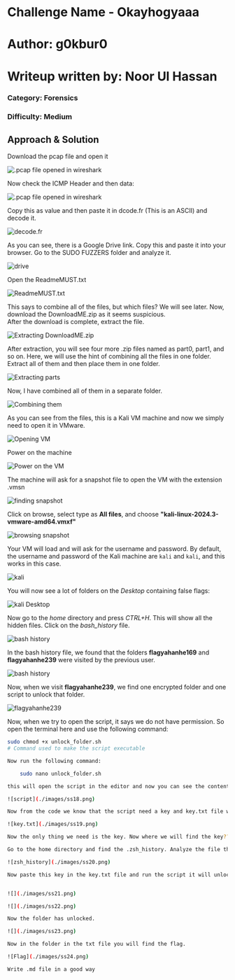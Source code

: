 # Challenge Name - Okayhogyaaa
# Author: g0kbur0 
# Writeup written by: Noor Ul Hassan
### Category: Forensics
### Difficulty: Medium

## Approach & Solution
Download the pcap file and open it  

![.pcap file opened in wireshark](./images/ss1.png)  

Now check the ICMP Header and then data:  

![.pcap file opened in wireshark](./images/ss2.png)  

Copy this as value and then paste it in dcode.fr (This is an ASCII) and decode it.  

![decode.fr](./images/ss3.png)  

As you can see, there is a Google Drive link. Copy this and paste it into your browser. Go to the SUDO FUZZERS folder and analyze it.  

![drive](./images/ss4.png)  

Open the ReadmeMUST.txt  

![ReadmeMUST.txt](./images/ss5.png)  

This says to combine all of the files, but which files? We will see later. Now, download the DownloadME.zip as it seems suspicious.  
After the download is complete, extract the file.  

![Extracting DownloadME.zip](./images/ss6.png)  

After extraction, you will see four more .zip files named as part0, part1, and so on. Here, we will use the hint of combining all the files in one folder. Extract all of them and then place them in one folder.  

![Extracting parts](./images/ss7.png)  

Now, I have combined all of them in a separate folder.  

![Combining them](./images/ss8.png)  

As you can see from the files, this is a Kali VM machine and now we simply need to open it in VMware.  

![Opening VM](./images/ss9.png)  

Power on the machine  

![Power on the VM](./images/ss10.png)  

The machine will ask for a snapshot file to open the VM with the extension .vmsn  

![finding snapshot](./images/ss11.png)  

Click on browse, select type as **All files**, and choose **"kali-linux-2024.3-vmware-amd64.vmxf"**  

![browsing snapshot](./images/ss12.png)  

Your VM will load and will ask for the username and password. By default, the username and password of the Kali machine are `kali` and `kali`, and this works in this case.  

![kali](./images/ss13.png)  

You will now see a lot of folders on the *Desktop* containing false flags:  

![kali Desktop](./images/ss14.png)  

Now go to the *home* directory and press *CTRL+H*. This will show all the hidden files. Click on the *bash_history* file.  

![bash history](./images/ss15.png)  

In the bash history file, we found that the folders **flagyahanhe169** and **flagyahanhe239** were visited by the previous user.  

![bash history](./images/ss16.png)  

Now, when we visit **flagyahanhe239**, we find one encrypted folder and one script to unlock that folder.  

![flagyahanhe239](./images/ss17.png)  

Now, when we try to open the script, it says we do not have permission. So open the terminal here and use the following command:  

```bash
sudo chmod +x unlock_folder.sh
# Command used to make the script executable

Now run the following command:

    sudo nano unlock_folder.sh

this will open the script in the editor and now you can see the content of the file:

![script](./images/ss18.png)  

Now from the code we know that the script need a key and key.txt file which contains the key in the same directory as the script. So we wil create the key.txt file

![key.txt](./images/ss19.png)

Now the only thing we need is the key. Now where we will find the key?? Now there are two ways one is in the kali system and other is in the google drive form where we downloaded the kali machine. I will go with 1st one but will also tell you about the 2nd one.

Go to the home directory and find the .zsh_history. Analyze the file there you will find the cr7.jpg file and the author using exiftool pushed a comment to that picture. You will find the picture in the drive and use exiftool to find the comment but we can also find it here in the .zsh_history.

![zsh_history](./images/ss20.png)

Now paste this key in the key.txt file and run the script it will unlock the folder.


![](./images/ss21.png)

![](./images/ss22.png)

Now the folder has unlocked.

![](./images/ss23.png)

Now in the folder in the txt file you will find the flag.

![Flag](./images/ss24.png)

Write .md file in a good way 